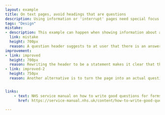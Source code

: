 ```yaml
---
layout: example
title: On text pages, avoid headings that are questions
description: Using information or 'interrupt' pages need special focus to not confuse users.
tags: "Design"
mistake:
- description: This example can happen when showing information about a user that they need to check.
  link: mistake
  height: 700px
  reason: A question header suggests to at user that there is an answer that is needed. This is a version of frequenty askes questions (FAQs) which may be used on website but are not recommended in digital forms as they mix questions with guidance.
improvement:
- link: improved
  height: 700px
  reason: Rewriting the header to be a statement makes it clear that the user does not have to answer anything (this is usually done in GOV.UK style with '-ing', also called a gerund). Another option is to a proper complex question.
- link: improved-2
  height: 750px
  reason: Another alternative is to turn the page into an actual question (or even several questions).


links:
    - text: NHS service manual on how to write good questions for forms
      href: https://service-manual.nhs.uk/content/how-to-write-good-questions-for-forms

---
```

